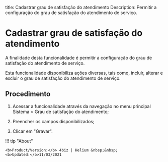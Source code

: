 title: Cadastrar grau de satisfação do atendimento
Description: Permitir a configuração do grau de satisfação do atendimento de serviço.
# Cadastrar grau de satisfação do atendimento

A finalidade desta funcionalidade é permitir a configuração do grau de
satisfação do atendimento de serviço.

Esta funcionalidade disponibiliza ações diversas, tais como, incluir, alterar e
excluir o grau de satisfação do atendimento de serviço.

Procedimento
----------------

1.  Acessar a funcionalidade através da navegação no menu principal Sistema \>
    Grau de satisfação do atendimento;

2.  Preencher os campos disponibilizados;

3.  Clicar em "Gravar".


!!! tip "About"

    <b>Product/Version:</b> 4biz | Helium &nbsp;&nbsp;
    <b>Updated:</b>11/03/2021
